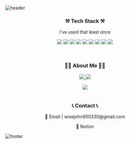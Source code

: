 ![header](https://capsule-render.vercel.app/api?type=soft&color=0:095579,100:a82da8&height=100&section=header&text=kong%20ji-han&fontSize=90&animation=blink)

<h3 align = "center"> ⚒ Tech Stack ⚒</h3>
<p align = "center"> I've used that least once </p>
<p align = "center"> 
<img src="https://img.shields.io/badge/spring-6DB33F?style=flat-square&logo=spring&logoColor=black"/>
<img src="https://img.shields.io/badge/Springboot-6DB33F?style=flat-square&logo=springboot&logoColor=black"/>
<img src="https://img.shields.io/badge/Java-007396?style=flat-square&logo=java&logoColor=white"/>
<img src="https://img.shields.io/badge/Javscript-F7DF1E?style=flat-square&logo=javascript&logoColor=black"/>
<img src="https://img.shields.io/badge/Node.js-339933?style=flat-square&logo=node.js&logoColor=black"/>
<img src="https://img.shields.io/badge/Html5-E34F26?style=flat-square&logo=html5&logoColor=black"/>
<img src="https://img.shields.io/badge/Css3-1572B6?style=flat-square&logo=css3&logoColor=black"/>
<img src="https://img.shields.io/badge/Python-3776AB?style=flat-square&logo=python&logoColor=white"/>
<img src="https://img.shields.io/badge/Mysql-4479A1?style=flat-square&logo=mysql&logoColor=white"/>
</p>
</br>

<h3 align = "center"> 🙍‍♂ About Me 🙍‍♂ </h3>
<p align = "center">
<a href="https://velog.io/@kjh950330"><img src="https://img.shields.io/badge/Techblog-20C997?style=flat-square&logo=velog&logoColor=white"/>
<a href="https://www.instagram.com/kkong_ji_95/"><img src="https://img.shields.io/badge/Instagram-E4405F?style=flat-square&logo=instagram&logoColor=white"/></a>  
</p>
<p align = "center"> <a href="https://github.com/kkong-ji"><img src="https://hits.seeyoufarm.com/api/count/incr/badge.svg?url=https%3A%2F%2Fgithub.com%2Fkkong-ji%2Fhit-counter&count_bg=%2379C83D&title_bg=%23555555&icon=&icon_color=%23E7E7E7&title=hits&edge_flat=false"/></a>
</br>
</br>
<h3 align = "center"> 📞 Contact 📞 </h3>
<p align = "center"> 📧 Email | wisejohn950330@gmail.com
<p align = "center"> 📗 Notion
  
![footer](https://capsule-render.vercel.app/api?type=soft&color=0:095579,100:a82da8&height=100&section=footer&fontSize=90)
